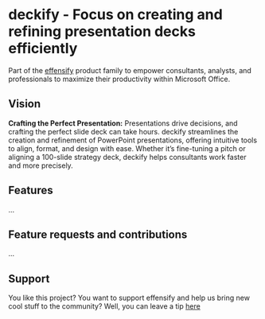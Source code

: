 # deckify - Focus on creating and refining presentation decks efficiently
Part of the [effensify](https://github.com/tillmannschatz/effensify) product family to empower consultants, analysts, and professionals to maximize their productivity within Microsoft Office.

## Vision
**Crafting the Perfect Presentation:** Presentations drive decisions, and crafting the perfect slide deck can take hours. deckify streamlines the creation and refinement of PowerPoint presentations, offering intuitive tools to align, format, and design with ease. Whether it’s fine-tuning a pitch or aligning a 100-slide strategy deck, deckify helps consultants work faster and more precisely.

## Features
...

## Feature requests and contributions
...

## Support
You like this project? You want to support effensify and help us bring new cool stuff to the community? Well, you can leave a tip [here](https://www.paypal.com/donate/?hosted_button_id=WTLHZ6Q79E966)
